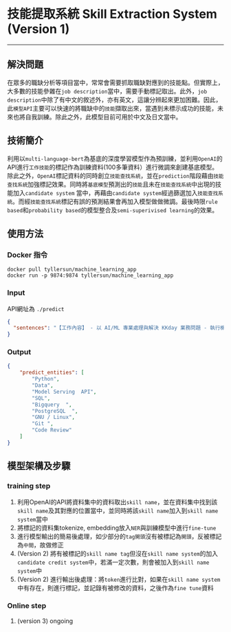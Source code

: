 # 技能提取系統 Skill Extraction System (Version 1)
-- --
## 解決問題
在眾多的職缺分析等項目當中，常常會需要抓取職缺對應到的技能點。但實際上，大多數的技能參雜在`job description`當中，需要手動標記取出。此外，`job description`中除了有中文的敘述外，亦有英文，這讓分辨起來更加困難。因此，此`模型API`主要可以快速的將職缺中的`技能`擷取出來，當遇到未標示成功的技能，未來也將自我訓練。除此之外，此模型目前可用於中文及日文當中。

## 技術簡介
利用以`multi-language-bert`為基底的深度學習模型作為預訓練，並利用`OpenAI`的API進行`工作技能`的標記作為訓練資料(100多筆資料）進行微調來創建基底模型。除此之外，`OpenAI`標記資料的同時創立`技能查找系統`，並在`prediction`階段藉由`技能查找系統`加強標記效果。同時將`基底模型`預測出的`技能`且未在`技能查找系統`中出現的技能加入`candidate system`
當中，再藉由`candidate system`經過篩選加入`技能查找系統`。而經`技能查找系統`標記有誤的預測結果會再加入模型做做微調。最後時限`rule based`和`probability based`的模型整合及`semi-superivised learning`的效果。

## 使用方法
### Docker 指令
```
docker pull tyllersun/machine_learning_app
docker run -p 9874:9874 tyllersun/machine_learning_app
```
### Input
API網址為 `./predict`
```json
{
  "sentences": "【工作內容】 - 以 AI/ML 專業處理與解決 KKday 業務問題 - 執行機器學習專案，設計、建置將模型投入正式環境所需的架構 - 建立資料科學與機器學習所需基礎建設，落實 MLOps 精神與技術 - Survey AI/ML 相關新技術，以及 PoC 的建立與評估 【技術與經驗】 - 至少 3 年的機器學習相關開發工作經驗 - 熟悉資料科學、機器學習與深度學習的專業知識，能理解演算法的原理並選擇、建立合適的模型 - 熟悉 Python 語言，並有機器學習系統的開發經驗 - 具有整合第三方 AI 服務 API 的經驗 - 具有開發 Data or Model Serving API 服務的經驗 - 熟悉 SQL 與 Bigquery / PostgreSQL 的運用、操作 - 熟悉 GNU / Linux 系統與環境建置 - 具有 Git 相關版控工具實務經驗，與熟悉 Code Review 流程與要點 【態度與特質】 - 良好的團隊溝通能力，你將與 KKday 各種資料領域角色密切的合作 - 清晰的邏輯、獨立思考、解決問題的能力 - 對技術有熱忱，樂於增進自我、學習以及分享"
}
```
### Output
```json
{
    "predict_entities": [
        "Python",
        "Data",
        "Model Serving  API",
        "SQL",
        "Bigquery  ",
        "PostgreSQL  ",
        "GNU / Linux",
        "Git ",
        "Code Review"
    ]
}
```

## 模型架構及步驟
### training step
1. 利用OpenAI的API將資料集中的資料取出`skill name`，並在資料集中找到該`skill name`及其對應的位置當中，並同時將該`skill name`加入到`skill name system`當中
2. 將標記的資料集tokenize, embedding放入`NER`與訓練模型中進行`fine-tune`
3. 進行模型輸出的簡易後處理，如少部分的`tag開頭`沒有被標記為`開頭`，反被標記為`中間`，故做修正
4. (Version 2) 將有被標記的`skill name tag`但沒在`skill name system`的加入`candidate credit system`中，若滿一定次數，則會被加入到`skill name system`中
5. (Version 2) 進行輸出後處理：將`token`進行比對，如果在`skill name system`中有存在，則進行標記，並記錄有被修改的資料，之後作為`fine tune`資料


### Online step
1. (version 3) ongoing

